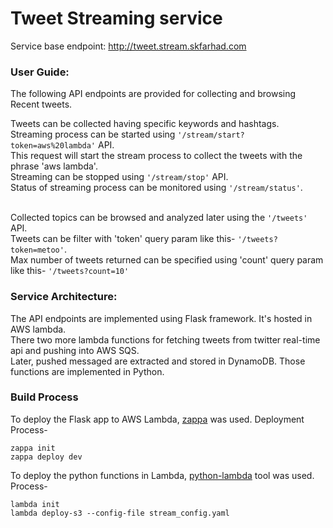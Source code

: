 # Tweet Streaming service
Service base endpoint: http://tweet.stream.skfarhad.com
### User Guide:
The following API endpoints are provided for collecting and browsing Recent
tweets.

Tweets can be collected having specific keywords and hashtags.
<br>Streaming process can be started using <code>'/stream/start?token=aws%20lambda'</code> API. 
<br>This request will start the stream process to collect the tweets with the phrase 'aws lambda'. 
<br>Streaming can be stopped using <code>'/stream/stop'</code> API.
<br>Status of streaming process can be monitored using <code>'/stream/status'</code>.

<br>Collected topics can be browsed and analyzed later using the <code>'/tweets'</code> API.
<br>Tweets can be filter with 'token' query param like this- <code>'/tweets?token=metoo'</code>.
<br>Max number of tweets returned can be specified using 'count' query param like this- <code>'/tweets?count=10'</code>

### Service Architecture:
The API endpoints are implemented using Flask framework. It's hosted in AWS lambda.
<br>There two more lambda functions for fetching tweets from twitter real-time api and pushing into AWS SQS.
<br>Later, pushed messaged are extracted and stored in DynamoDB. Those functions are implemented in Python.

### Build Process
To deploy the Flask app to AWS Lambda, [zappa](https://github.com/Miserlou/Zappa) was used. Deployment Process-
<p>
<code>zappa init</code><br/>
<code>zappa deploy dev</code>
</p>

To deploy the python functions in Lambda, [python-lambda](https://github.com/nficano/python-lambda) tool was used. Process-
<p>
<code>lambda init</code><br/>
<code>lambda deploy-s3 --config-file stream_config.yaml
</code>
</p>
